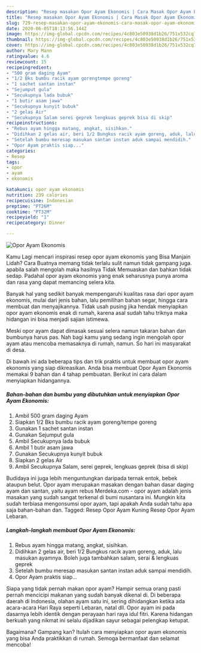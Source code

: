 ```yaml
---
description: "Resep masakan Opor Ayam Ekonomis | Cara Masak Opor Ayam Ekonomis Yang Enak Dan Lezat"
title: "Resep masakan Opor Ayam Ekonomis | Cara Masak Opor Ayam Ekonomis Yang Enak Dan Lezat"
slug: 729-resep-masakan-opor-ayam-ekonomis-cara-masak-opor-ayam-ekonomis-yang-enak-dan-lezat
date: 2020-06-05T18:13:56.144Z
image: https://img-global.cpcdn.com/recipes/4c803e50938d1b26/751x532cq70/opor-ayam-ekonomis-foto-resep-utama.jpg
thumbnail: https://img-global.cpcdn.com/recipes/4c803e50938d1b26/751x532cq70/opor-ayam-ekonomis-foto-resep-utama.jpg
cover: https://img-global.cpcdn.com/recipes/4c803e50938d1b26/751x532cq70/opor-ayam-ekonomis-foto-resep-utama.jpg
author: Mary Mann
ratingvalue: 4.6
reviewcount: 15
recipeingredient:
- "500 gram daging Ayam"
- "1/2 Bks bumbu racik ayam gorengtempe goreng"
- "1 sachet santan instan"
- "Sejumput gula"
- "Secukupnya lada bubuk"
- "1 butir asam jawa"
- "Secukupnya kunyit bubuk"
- "2 gelas Air"
- "Secukupnya Salam serei geprek lengkuas geprek bisa di skip"
recipeinstructions:
- "Rebus ayam hingga matang, angkat, sisihkan."
- "Didihkan 2 gelas air, beri 1/2 Bungkus racik ayam goreng, aduk, lalu masukan ayamnya. Boleh juga tambahkan salam, serai &amp; lengkuas geprek"
- "Setelah bumbu meresap masukan santan instan aduk sampai mendidih."
- "Opor Ayam praktis siap..."
categories:
- Resep
tags:
- opor
- ayam
- ekonomis

katakunci: opor ayam ekonomis 
nutrition: 239 calories
recipecuisine: Indonesian
preptime: "PT26M"
cooktime: "PT32M"
recipeyield: "1"
recipecategory: Dinner

---
```



![Opor Ayam Ekonomis](https://img-global.cpcdn.com/recipes/4c803e50938d1b26/751x532cq70/opor-ayam-ekonomis-foto-resep-utama.jpg)

Kamu Lagi mencari inspirasi resep opor ayam ekonomis yang Bisa Manjain Lidah? Cara Buatnya memang tidak terlalu sulit namun tidak gampang juga. apabila salah mengolah maka hasilnya Tidak Memuaskan dan bahkan tidak sedap. Padahal opor ayam ekonomis yang enak seharusnya punya aroma dan rasa yang dapat memancing selera kita.

Banyak hal yang sedikit banyak mempengaruhi kualitas rasa dari opor ayam ekonomis, mulai dari jenis bahan, lalu pemilihan bahan segar, hingga cara membuat dan menyajikannya. Tidak usah pusing jika hendak menyiapkan opor ayam ekonomis enak di rumah, karena asal sudah tahu triknya maka hidangan ini bisa menjadi sajian istimewa.

Meski opor ayam dapat dimasak sesuai selera namun takaran bahan dan bumbunya harus pas. Nah bagi kamu yang sedang ingin mengolah opor ayam atau mencoba memasaknya di rumah, namun. So hari ini masyarakat di desa.


Di bawah ini ada beberapa tips dan trik praktis untuk membuat opor ayam ekonomis yang siap dikreasikan. Anda bisa membuat Opor Ayam Ekonomis memakai 9 bahan dan 4 tahap pembuatan. Berikut ini cara dalam menyiapkan hidangannya.

<!--inarticleads1-->

##### Bahan-bahan dan bumbu yang dibutuhkan untuk menyiapkan Opor Ayam Ekonomis:

1. Ambil 500 gram daging Ayam
1. Siapkan 1/2 Bks bumbu racik ayam goreng/tempe goreng
1. Gunakan 1 sachet santan instan
1. Gunakan Sejumput gula
1. Ambil Secukupnya lada bubuk
1. Ambil 1 butir asam jawa
1. Gunakan Secukupnya kunyit bubuk
1. Siapkan 2 gelas Air
1. Ambil Secukupnya Salam, serei geprek, lengkuas geprek (bisa di skip)


Budidaya ini juga lebih menguntungkan daripada ternak entok, bebek ataupun belut. Opor ayam merupakan masakan dengan bahan dasar daging ayam dan santan, yaitu ayam rebus Merdeka.com - opor ayam adalah jenis masakan yang sudah sangat terkenal di bumi nusantara ini. Mungkin kita sudah terbiasa mengonsumsi opor ayam, tapi apakah Anda sudah tahu apa saja bahan-bahan dan. Tagged: Resep Opor Ayam Kuning Resep Opor Ayam Lebaran. 

<!--inarticleads2-->

##### Langkah-langkah membuat Opor Ayam Ekonomis:

1. Rebus ayam hingga matang, angkat, sisihkan.
1. Didihkan 2 gelas air, beri 1/2 Bungkus racik ayam goreng, aduk, lalu masukan ayamnya. Boleh juga tambahkan salam, serai &amp; lengkuas geprek
1. Setelah bumbu meresap masukan santan instan aduk sampai mendidih.
1. Opor Ayam praktis siap...


Siapa yang tidak pernah makan opor ayam? Hampir semua orang pasti pernah mencicipi makanan yang sudah banyak dikenal di. Di beberapa daerah di Indonesia, olahan ayam satu ini, sering dihidangkan ketika ada acara-acara Hari Raya seperti Lebaran, natal dll. Opor ayam ini pada dasarnya lebih identik dengan perayaan hari raya idul fitri. Karena hidangan berkuah yang nikmat ini selalu dijadikan sayur sebagai pelengkap ketupat. 

Bagaimana? Gampang kan? Itulah cara menyiapkan opor ayam ekonomis yang bisa Anda praktikkan di rumah. Semoga bermanfaat dan selamat mencoba!
